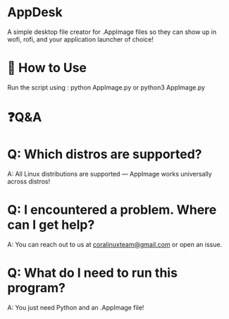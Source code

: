 # AppDesk
A simple desktop file creator for .AppImage files so they can show up in wofi, rofi, and your application launcher of choice!

# 🚀 How to Use
Run the script using :
python AppImage.py or python3 AppImage.py

# ❓Q&A
# Q: Which distros are supported?
A: All Linux distributions are supported — AppImage works universally across distros!

# Q: I encountered a problem. Where can I get help?
A: You can reach out to us at coralinuxteam@gmail.com or open an issue.

# Q: What do I need to run this program?
A: You just need Python and an .AppImage file!
